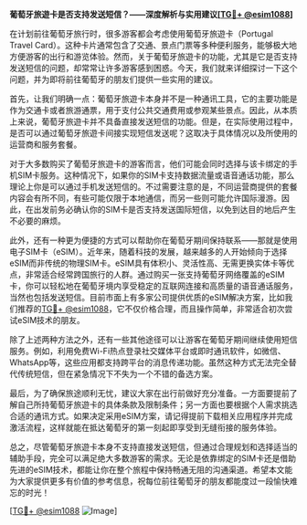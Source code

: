 **葡萄牙旅遊卡是否支持发送短信？——深度解析与实用建议[[TG💪+ @esim1088](https://t.me/s/esim1088)]**

在计划前往葡萄牙旅行时，很多游客都会考虑使用葡萄牙旅遊卡（Portugal Travel Card）。这种卡片通常包含了交通、景点门票等多种便利服务，能够极大地方便游客的出行和游览体验。然而，关于葡萄牙旅遊卡的功能，尤其是它是否支持发送短信的问题，却常常让许多游客感到困惑。今天，我们就来详细探讨一下这个问题，并为即将前往葡萄牙的朋友们提供一些实用的建议。

首先，让我们明确一点：葡萄牙旅遊卡本身并不是一种通讯工具，它的主要功能是作为交通卡或者旅游通票，用于支付公共交通费用或参观某些景点。因此，从本质上来说，葡萄牙旅遊卡并不具备直接发送短信的功能。但是，在实际使用过程中，是否可以通过葡萄牙旅遊卡间接实现短信发送呢？这取决于具体情况以及所使用的运营商和服务套餐。

对于大多数购买了葡萄牙旅遊卡的游客而言，他们可能会同时选择与该卡绑定的手机SIM卡服务。这种情况下，如果你的SIM卡支持数据流量或语音通话功能，那么理论上你是可以通过手机发送短信的。不过需要注意的是，不同运营商提供的套餐内容会有所不同，有些可能仅限于本地通信，而另一些则可能允许国际漫游。因此，在出发前务必确认你的SIM卡是否支持发送国际短信，以免到达目的地后产生不必要的麻烦。

此外，还有一种更为便捷的方式可以帮助你在葡萄牙期间保持联系——那就是使用电子SIM卡（eSIM）。近年来，随着科技的发展，越来越多的人开始倾向于选择eSIM而非传统的物理SIM卡。eSIM具有体积小、灵活性高、无需更换实体卡等优点，非常适合经常跨国旅行的人群。通过购买一张支持葡萄牙网络覆盖的eSIM卡，你可以轻松地在葡萄牙境内享受稳定的互联网连接和高质量的语音通话服务，当然也包括发送短信。目前市面上有多家公司提供优质的eSIM解决方案，比如我们推荐的[TG💪+ @esim1088](https://t.me/s/esim1088)，它不仅价格合理，而且操作简单，非常适合初次尝试eSIM技术的朋友。

除了上述两种方法之外，还有一些其他途径可以让游客在葡萄牙期间继续使用短信服务。例如，利用免费Wi-Fi热点登录社交媒体平台或即时通讯软件，如微信、WhatsApp等，这些应用都支持跨平台的消息传递功能。虽然这种方式无法完全替代传统短信，但在紧急情况下不失为一个不错的备选方案。

最后，为了确保旅途顺利无忧，建议大家在出行前做好充分准备。一方面要提前了解自己所持葡萄牙旅遊卡的具体条款及限制条件；另一方面也要根据个人需求挑选合适的通讯方式。如果决定采用eSIM方案，请记得提前下载相关应用程序并完成激活流程，这样就能在抵达葡萄牙的第一刻起即享受到无缝衔接的服务体验。

总之，尽管葡萄牙旅遊卡本身不支持直接发送短信，但通过合理规划和选择适当的辅助手段，完全可以满足绝大多数游客的需求。无论是依靠绑定的SIM卡还是借助先进的eSIM技术，都能让你在整个旅程中保持畅通无阻的沟通渠道。希望本文能为大家提供更多有价值的参考信息，祝每位前往葡萄牙的朋友都能度过一段愉快难忘的时光！

[[TG💪+ @esim1088](https://t.me/s/esim1088) ![Image](https://i.postimg.cc/4NQfJmqS/Snipaste-2025-05-13-00-14-12.png)]